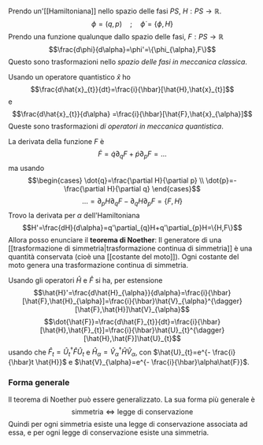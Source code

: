 Prendo un'[[Hamiltoniana]] nello spazio delle fasi $PS$, $H:PS \rightarrow \mathbb{R}$.
$$\phi=(q,p)\quad;\quad\dot{\phi}=\{\phi,H\}$$
Prendo una funzione qualunque dallo spazio delle fasi, $F:PS \rightarrow \mathbb{R}$ 
$$\frac{d\phi}{d\alpha}=\phi'=\{\phi_{\alpha},F\}$$
Questo sono trasformazioni nello *spazio delle fasi in meccanica classica*.

Usando un operatore quantistico $\hat{x}$ ho
$$\frac{d\hat{x}_{t}}{dt}=\frac{i}{\hbar}[\hat{H},\hat{x}_{t}]$$
e
$$\frac{d\hat{x}_{t}}{d\alpha} =\frac{i}{\hbar}[\hat{F},\hat{x}_{\alpha}]$$
Queste sono trasformazioni *di operatori in meccanica quantistica*.

La derivata della funzione $F$ è
$$\dot{F}=\dot{q}\partial_{q}F+\dot{p}\partial_{p}F=\ldots$$
ma usando
$$\begin{cases}
\dot{q}=\frac{\partial H}{\partial p} \\
\dot{p}=-\frac{\partial H}{\partial q}
\end{cases}$$
$$\ldots=\partial_{p}H\partial_{q}F-\partial_{q}H\partial_{p}F=\{F,H\}$$
Trovo la derivata per $\alpha$ dell'Hamiltoniana
$$H'=\frac{dH}{d\alpha}=q'\partial_{q}H+q'\partial_{p}H=\{H,F\}$$
Allora posso enunciare il **teorema di Noether**:
	Il generatore di una [[trasformazione di simmetria|trasformazione continua di simmetria]] è una quantità conservata (cioè una [[costante del moto]]). Ogni costante del moto genera una trasformazione continua di simmetria.

Usando gli operatori $\hat{H}$ e $\hat{F}$ si ha, per estensione
$$\hat{H}'=\frac{d\hat{H}_{\alpha}}{d\alpha}=\frac{i}{\hbar}[\hat{F},\hat{H}_{\alpha}]=\frac{i}{\hbar}\hat{V}_{\alpha}^{\dagger}[\hat{F},\hat{H}]\hat{V}_{\alpha}$$
$$\dot{\hat{F}}=\frac{d\hat{F}_{t}}{dt}=\frac{i}{\hbar}[\hat{H},\hat{F}_{t}]=\frac{i}{\hbar}\hat{U}_{t}^{\dagger}[\hat{H},\hat{F}]\hat{U}_{t}$$
usando che $\hat{F}_{t}=\hat{U}_{t}^{\dagger}\hat{F}\hat{U}_{t}$ e $\hat{H}_{\alpha}=\hat{V}_{\alpha}^{\dagger}\hat{H}\hat{V}_{\alpha}$, con $\hat{U}_{t}=e^{- \frac{i}{\hbar}t \hat{H}}$ e $\hat{V}_{\alpha}=e^{- \frac{i}{\hbar}\alpha\hat{F}}$.
### Forma generale
Il teorema di Noether può essere generalizzato. La sua forma più generale è
$$\text{simmetria} \Leftrightarrow \text{legge di conservazione}$$
Quindi per ogni simmetria esiste una legge di conservazione associata ad essa, e per ogni legge di conservazione esiste una simmetria.